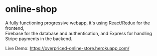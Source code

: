 # online-shop

A fully functioning progressive webapp, it's using React/Redux for the frontend,   
Firebase for the database and authentication, and Express for handling Stripe payments in the backend.


Live Demo: https://overpriced-online-store.herokuapp.com/
